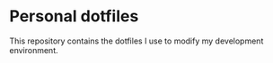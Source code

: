 # Personal dotfiles

This repository contains the dotfiles I use to modify my development environment.
